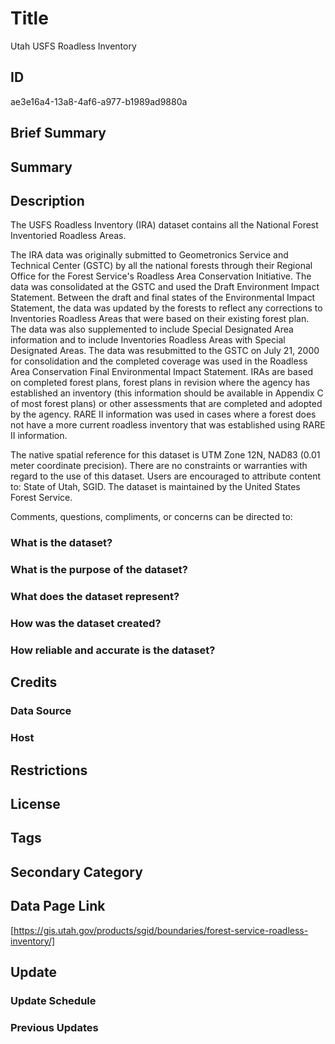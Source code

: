 # Title

Utah USFS Roadless Inventory

## ID

ae3e16a4-13a8-4af6-a977-b1989ad9880a

## Brief Summary

## Summary

## Description

The USFS Roadless Inventory (IRA) dataset contains all the National Forest Inventoried Roadless Areas.

The IRA data was originally submitted to Geometronics Service and Technical Center (GSTC) by all the national forests through their Regional Office for the Forest Service's Roadless Area Conservation Initiative. The data was consolidated at the GSTC and used the Draft Environment Impact Statement. Between the draft and final states of the Environmental Impact Statement, the data was updated by the forests to reflect any corrections to Inventories Roadless Areas that were based on their existing forest plan. The data was also supplemented to include Special Designated Area information and to include Inventories Roadless Areas with Special Designated Areas. The data was resubmitted to the GSTC on July 21, 2000 for consolidation and the completed coverage was used in the Roadless Area Conservation Final Environmental Impact Statement. IRAs are based on completed forest plans, forest plans in revision where the agency has established an inventory (this information should be available in Appendix C of most forest plans) or other assessments that are completed and adopted by the agency. RARE II information was used in cases where a forest does not have a more current roadless inventory that was established using RARE II information.

The native spatial reference for this dataset is UTM Zone 12N, NAD83 (0.01 meter coordinate precision). There are no constraints or warranties with regard to the use of this dataset. Users are encouraged to attribute content to: State of Utah, SGID. The dataset is maintained by the United States Forest Service.

Comments, questions, compliments, or concerns can be directed to:

### What is the dataset?

### What is the purpose of the dataset?

### What does the dataset represent?

### How was the dataset created?

### How reliable and accurate is the dataset?

## Credits

### Data Source

### Host

## Restrictions

## License

## Tags

## Secondary Category

## Data Page Link

[https://gis.utah.gov/products/sgid/boundaries/forest-service-roadless-inventory/]

## Update

### Update Schedule

### Previous Updates
